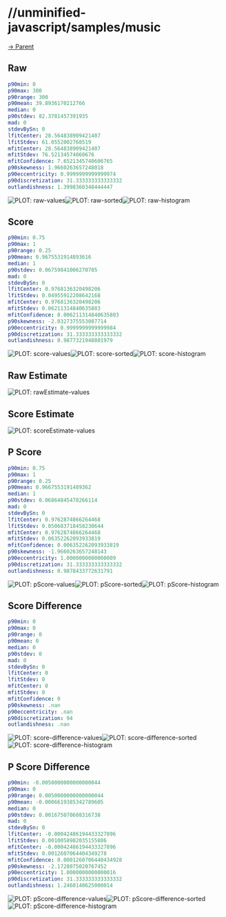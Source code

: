 
# //unminified-javascript/samples/music

[→ Parent](../..)


## Raw


```yaml
p90min: 0
p90max: 300
p90range: 300
p90mean: 39.8936170212766
median: 0
p90stdev: 82.3781457391935
mad: 0
stdevBySn: 0
lfitCenter: 28.564838909421407
lfitStdev: 61.0552002768519
mfitCenter: 28.564838909421407
mfitStdev: 76.52134574060676
mfitConfidence: 7.6521345740606765
p90skewness: 1.9660263657248018
p90eccentricity: 0.9999999999999974
p90discretization: 31.333333333333332
outlandishness: 1.3998360348444447

```

![PLOT: raw-values](./raw/values.svg)![PLOT: raw-sorted](./raw/sorted.svg)![PLOT: raw-histogram](./raw/histogram.svg)
## Score


```yaml
p90min: 0.75
p90max: 1
p90range: 0.25
p90mean: 0.9675531914893616
median: 1
p90stdev: 0.06759841006270705
mad: 0
stdevBySn: 0
lfitCenter: 0.9768136320498206
lfitStdev: 0.04955912208642168
mfitCenter: 0.9768136320498206
mfitStdev: 0.06211314840635803
mfitConfidence: 0.006211314840635803
p90skewness: -2.0327375553087714
p90eccentricity: 0.9999999999999984
p90discretization: 31.333333333333332
outlandishness: 0.9877321948801979

```

![PLOT: score-values](./score/values.svg)![PLOT: score-sorted](./score/sorted.svg)![PLOT: score-histogram](./score/histogram.svg)
## Raw Estimate

![PLOT: rawEstimate-values](./rawEstimate/values.svg)
## Score Estimate

![PLOT: scoreEstimate-values](./scoreEstimate/values.svg)
## P Score


```yaml
p90min: 0.75
p90max: 1
p90range: 0.25
p90mean: 0.9667553191489362
median: 1
p90stdev: 0.06864845478266114
mad: 0
stdevBySn: 0
lfitCenter: 0.9762874866264468
lfitStdev: 0.050683718458230644
mfitCenter: 0.9762874866264468
mfitStdev: 0.06352262093933819
mfitConfidence: 0.006352262093933819
p90skewness: -1.9660263657248143
p90eccentricity: 1.0000000000000009
p90discretization: 31.333333333333332
outlandishness: 0.9878433772631791

```

![PLOT: pScore-values](./pScore/values.svg)![PLOT: pScore-sorted](./pScore/sorted.svg)![PLOT: pScore-histogram](./pScore/histogram.svg)
## Score Difference


```yaml
p90min: 0
p90max: 0
p90range: 0
p90mean: 0
median: 0
p90stdev: 0
mad: 0
stdevBySn: 0
lfitCenter: 0
lfitStdev: 0
mfitCenter: 0
mfitStdev: 0
mfitConfidence: 0
p90skewness: .nan
p90eccentricity: .nan
p90discretization: 94
outlandishness: .nan

```

![PLOT: score-difference-values](./score-difference/values.svg)![PLOT: score-difference-sorted](./score-difference/sorted.svg)![PLOT: score-difference-histogram](./score-difference/histogram.svg)
## P Score Difference


```yaml
p90min: -0.0050000000000000044
p90max: 0
p90range: 0.0050000000000000044
p90mean: -0.0006619385342789605
median: 0
p90stdev: 0.001675070608316738
mad: 0
stdevBySn: 0
lfitCenter: -0.00042486194433327896
lfitStdev: 0.0010058982035155886
mfitCenter: -0.00042486194433327896
mfitStdev: 0.0012607064404349278
mfitConfidence: 0.0001260706440434928
p90skewness: -2.1728075020767452
p90eccentricity: 1.0000000000000016
p90discretization: 31.333333333333332
outlandishness: 1.2460140625000014

```

![PLOT: pScore-difference-values](./pScore-difference/values.svg)![PLOT: pScore-difference-sorted](./pScore-difference/sorted.svg)![PLOT: pScore-difference-histogram](./pScore-difference/histogram.svg)